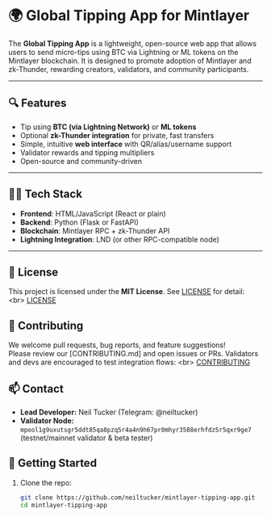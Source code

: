 # 🌍 Global Tipping App for Mintlayer

The **Global Tipping App** is a lightweight, open-source web app that allows users to send micro-tips using BTC via Lightning or ML tokens on the Mintlayer blockchain. It is designed to promote adoption of Mintlayer and zk-Thunder, rewarding creators, validators, and community participants.

---

## 🔍 Features

- Tip using **BTC (via Lightning Network)** or **ML tokens**
- Optional **zk-Thunder integration** for private, fast transfers
- Simple, intuitive **web interface** with QR/alias/username support
- Validator rewards and tipping multipliers
- Open-source and community-driven

---

## 🧑‍💻 Tech Stack

- **Frontend**: HTML/JavaScript (React or plain)
- **Backend**: Python (Flask or FastAPI)
- **Blockchain**: Mintlayer RPC + zk-Thunder API
- **Lightning Integration**: LND (or other RPC-compatible node)

---

## 📄 License
This project is licensed under the **MIT License**. See [LICENSE](LICENSE) for detail: &lt;br&gt;
[LICENSE](https://github.com/neiltucker/mintlayer-tipping-app/blob/main/LICENSE)

## 👥 Contributing
We welcome pull requests, bug reports, and feature suggestions!  
Please review our [CONTRIBUTING.md] and open issues or PRs. Validators and devs are encouraged to test integration flows: &lt;br&gt;
[CONTRIBUTING](https://github.com/neiltucker/mintlayer-tipping-app/blob/main/CONTRIBUTING.md)

## 📫 Contact
- **Lead Developer:** Neil Tucker (Telegram: @neiltucker)  
- **Validator Node:** `mpool1g9uxutsgr5ddt85qa8pzq5r4a4n9h67pr0mhyr3588erhfdz5r5qxr9ge7` (testnet/mainnet validator & beta tester)  



## 🚀 Getting Started

1. Clone the repo:

   ```bash
   git clone https://github.com/neiltucker/mintlayer-tipping-app.git
   cd mintlayer-tipping-app
